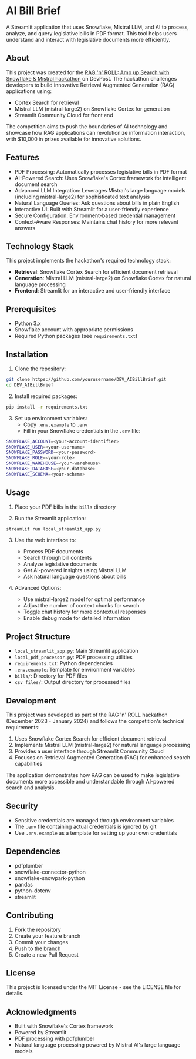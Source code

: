 # AI Bill Brief

A Streamlit application that uses Snowflake, Mistral LLM, and AI to process, analyze, and query legislative bills in PDF format. This tool helps users understand and interact with legislative documents more efficiently.

## About

This project was created for the [RAG 'n' ROLL: Amp up Search with Snowflake & Mistral hackathon](https://snowflake-mistral-rag.devpost.com/) on DevPost. The hackathon challenges developers to build innovative Retrieval Augmented Generation (RAG) applications using:

- Cortex Search for retrieval
- Mistral LLM (mistral-large2) on Snowflake Cortex for generation
- Streamlit Community Cloud for front end

The competition aims to push the boundaries of AI technology and showcase how RAG applications can revolutionize information interaction, with $10,000 in prizes available for innovative solutions.

## Features

- PDF Processing: Automatically processes legislative bills in PDF format
- AI-Powered Search: Uses Snowflake's Cortex framework for intelligent document search
- Advanced LLM Integration: Leverages Mistral's large language models (including mistral-large2) for sophisticated text analysis
- Natural Language Queries: Ask questions about bills in plain English
- Interactive UI: Built with Streamlit for a user-friendly experience
- Secure Configuration: Environment-based credential management
- Context-Aware Responses: Maintains chat history for more relevant answers

## Technology Stack

This project implements the hackathon's required technology stack:
- **Retrieval**: Snowflake Cortex Search for efficient document retrieval
- **Generation**: Mistral LLM (mistral-large2) on Snowflake Cortex for natural language processing
- **Frontend**: Streamlit for an interactive and user-friendly interface

## Prerequisites

- Python 3.x
- Snowflake account with appropriate permissions
- Required Python packages (see `requirements.txt`)

## Installation

1. Clone the repository:
```bash
git clone https://github.com/yourusername/DEV_AIBillBrief.git
cd DEV_AIBillBrief
```

2. Install required packages:
```bash
pip install -r requirements.txt
```

3. Set up environment variables:
   - Copy `.env.example` to `.env`
   - Fill in your Snowflake credentials in the `.env` file:
```bash
SNOWFLAKE_ACCOUNT=<your-account-identifier>
SNOWFLAKE_USER=<your-username>
SNOWFLAKE_PASSWORD=<your-password>
SNOWFLAKE_ROLE=<your-role>
SNOWFLAKE_WAREHOUSE=<your-warehouse>
SNOWFLAKE_DATABASE=<your-database>
SNOWFLAKE_SCHEMA=<your-schema>
```

## Usage

1. Place your PDF bills in the `bills` directory

2. Run the Streamlit application:
```bash
streamlit run local_streamlit_app.py
```

3. Use the web interface to:
   - Process PDF documents
   - Search through bill contents
   - Analyze legislative documents
   - Get AI-powered insights using Mistral LLM
   - Ask natural language questions about bills
   
4. Advanced Options:
   - Use mistral-large2 model for optimal performance
   - Adjust the number of context chunks for search
   - Toggle chat history for more contextual responses
   - Enable debug mode for detailed information

## Project Structure

- `local_streamlit_app.py`: Main Streamlit application
- `local_pdf_processor.py`: PDF processing utilities
- `requirements.txt`: Python dependencies
- `.env.example`: Template for environment variables
- `bills/`: Directory for PDF files
- `csv_files/`: Output directory for processed files

## Development

This project was developed as part of the RAG 'n' ROLL hackathon (December 2023 - January 2024) and follows the competition's technical requirements:

1. Uses Snowflake Cortex Search for efficient document retrieval
2. Implements Mistral LLM (mistral-large2) for natural language processing
3. Provides a user interface through Streamlit Community Cloud
4. Focuses on Retrieval Augmented Generation (RAG) for enhanced search capabilities

The application demonstrates how RAG can be used to make legislative documents more accessible and understandable through AI-powered search and analysis.

## Security

- Sensitive credentials are managed through environment variables
- The `.env` file containing actual credentials is ignored by git
- Use `.env.example` as a template for setting up your own credentials

## Dependencies

- pdfplumber
- snowflake-connector-python
- snowflake-snowpark-python
- pandas
- python-dotenv
- streamlit

## Contributing

1. Fork the repository
2. Create your feature branch
3. Commit your changes
4. Push to the branch
5. Create a new Pull Request

## License

This project is licensed under the MIT License - see the LICENSE file for details.

## Acknowledgments

- Built with Snowflake's Cortex framework
- Powered by Streamlit
- PDF processing with pdfplumber
- Natural language processing powered by Mistral AI's large language models
